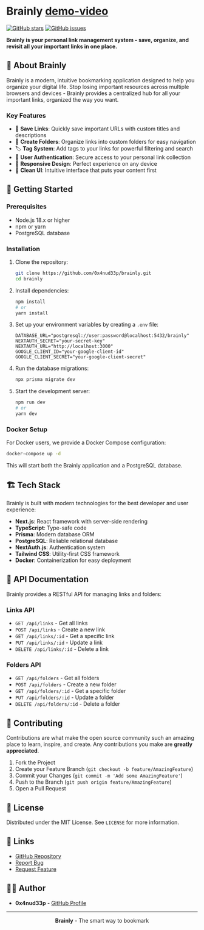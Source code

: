 # Brainly [demo-video](https://youtu.be/T2GQm_iaP88)

[![GitHub stars](https://img.shields.io/github/stars/0x4nud33p/brainly)](https://github.com/0x4nud33p/brainly/stargazers)
[![GitHub issues](https://img.shields.io/github/issues/0x4nud33p/brainly)](https://github.com/0x4nud33p/brainly/issues)

**Brainly is your personal link management system - save, organize, and revisit all your important links in one place.**

## 🧠 About Brainly

Brainly is a modern, intuitive bookmarking application designed to help you organize your digital life. Stop losing important resources across multiple browsers and devices - Brainly provides a centralized hub for all your important links, organized the way you want.

### Key Features

- 🔗 **Save Links**: Quickly save important URLs with custom titles and descriptions
- 📁 **Create Folders**: Organize links into custom folders for easy navigation
- 🏷️ **Tag System**: Add tags to your links for powerful filtering and search
- 👥 **User Authentication**: Secure access to your personal link collection
- 📱 **Responsive Design**: Perfect experience on any device
- 🌙 **Clean UI**: Intuitive interface that puts your content first

## 🚀 Getting Started

### Prerequisites

- Node.js 18.x or higher
- npm or yarn
- PostgreSQL database

### Installation

1. Clone the repository:
   ```bash
   git clone https://github.com/0x4nud33p/brainly.git
   cd brainly
   ```

2. Install dependencies:
   ```bash
   npm install
   # or
   yarn install
   ```

3. Set up your environment variables by creating a `.env` file:
   ```
   DATABASE_URL="postgresql://user:password@localhost:5432/brainly"
   NEXTAUTH_SECRET="your-secret-key"
   NEXTAUTH_URL="http://localhost:3000"
   GOOGLE_CLIENT_ID="your-google-client-id"
   GOOGLE_CLIENT_SECRET="your-google-client-secret"
   ```

4. Run the database migrations:
   ```bash
   npx prisma migrate dev
   ```

5. Start the development server:
   ```bash
   npm run dev
   # or
   yarn dev
   ```

### Docker Setup

For Docker users, we provide a Docker Compose configuration:

```bash
docker-compose up -d
```

This will start both the Brainly application and a PostgreSQL database.

## 🏗️ Tech Stack

Brainly is built with modern technologies for the best developer and user experience:

- **Next.js**: React framework with server-side rendering
- **TypeScript**: Type-safe code
- **Prisma**: Modern database ORM
- **PostgreSQL**: Reliable relational database
- **NextAuth.js**: Authentication system
- **Tailwind CSS**: Utility-first CSS framework
- **Docker**: Containerization for easy deployment

## 📝 API Documentation

Brainly provides a RESTful API for managing links and folders:

### Links API

- `GET /api/links` - Get all links
- `POST /api/links` - Create a new link
- `GET /api/links/:id` - Get a specific link
- `PUT /api/links/:id` - Update a link
- `DELETE /api/links/:id` - Delete a link

### Folders API

- `GET /api/folders` - Get all folders
- `POST /api/folders` - Create a new folder
- `GET /api/folders/:id` - Get a specific folder
- `PUT /api/folders/:id` - Update a folder
- `DELETE /api/folders/:id` - Delete a folder

## 🤝 Contributing

Contributions are what make the open source community such an amazing place to learn, inspire, and create. Any contributions you make are **greatly appreciated**.

1. Fork the Project
2. Create your Feature Branch (`git checkout -b feature/AmazingFeature`)
3. Commit your Changes (`git commit -m 'Add some AmazingFeature'`)
4. Push to the Branch (`git push origin feature/AmazingFeature`)
5. Open a Pull Request

## 📜 License

Distributed under the MIT License. See `LICENSE` for more information.

## 🔗 Links

- [GitHub Repository](https://github.com/0x4nud33p/brainly)
- [Report Bug](https://github.com/0x4nud33p/brainly/issues)
- [Request Feature](https://github.com/0x4nud33p/brainly/issues)

## 👨‍💻 Author

- **0x4nud33p** - [GitHub Profile](https://github.com/0x4nud33p)

---

<p align="center">
  <strong>Brainly</strong> - The smart way to bookmark
</p>